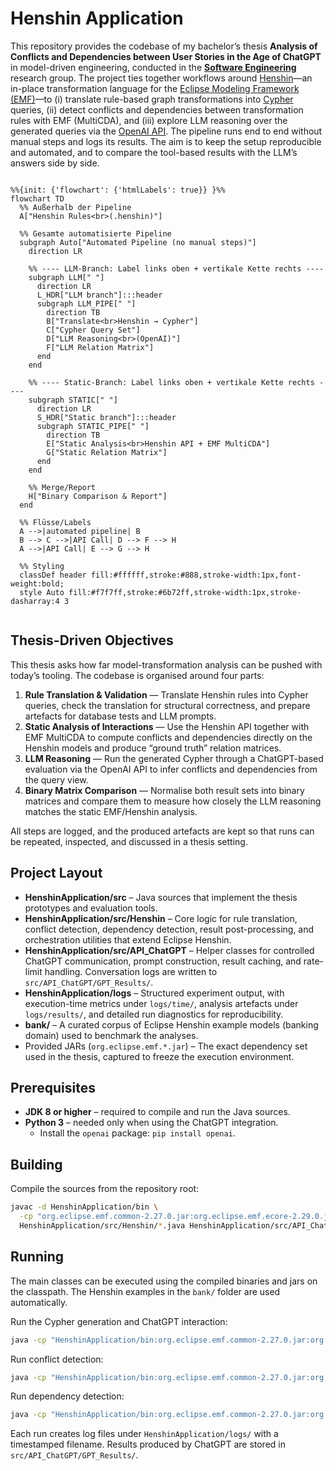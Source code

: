 # Henshin Application

This repository provides the codebase of my bachelor’s thesis **Analysis of Conflicts and Dependencies between User Stories in the Age of ChatGPT** in model-driven engineering, conducted in the **[Software Engineering](https://www.uni-marburg.de/en/fb12/research-groups/swt)** research group. The project ties together workflows around [Henshin](https://projects.eclipse.org/projects/modeling.emft.henshin)—an in-place transformation language for the [Eclipse Modeling Framework (EMF)](https://eclipse.dev/emf/)—to (i) translate rule-based graph transformations into [Cypher](https://neo4j.com/docs/getting-started/cypher/) queries, (ii) detect conflicts and dependencies between transformation rules with EMF (MultiCDA), and (iii) explore LLM reasoning over the generated queries via the [OpenAI API](https://platform.openai.com/docs/overview). The pipeline runs end to end without manual steps and logs its results. The aim is to keep the setup reproducible and automated, and to compare the tool-based results with the LLM’s answers side by side.

```mermaid

%%{init: {'flowchart': {'htmlLabels': true}} }%%
flowchart TD
  %% Außerhalb der Pipeline
  A["Henshin Rules<br>(.henshin)"]

  %% Gesamte automatisierte Pipeline
  subgraph Auto["Automated Pipeline (no manual steps)"]
    direction LR

    %% ---- LLM-Branch: Label links oben + vertikale Kette rechts ----
    subgraph LLM[" "]
      direction LR
      L_HDR["LLM branch"]:::header
      subgraph LLM_PIPE[" "]
        direction TB
        B["Translate<br>Henshin → Cypher"]
        C["Cypher Query Set"]
        D["LLM Reasoning<br>(OpenAI)"]
        F["LLM Relation Matrix"]
      end
    end

    %% ---- Static-Branch: Label links oben + vertikale Kette rechts ----
    subgraph STATIC[" "]
      direction LR
      S_HDR["Static branch"]:::header
      subgraph STATIC_PIPE[" "]
        direction TB
        E["Static Analysis<br>Henshin API + EMF MultiCDA"]
        G["Static Relation Matrix"]
      end
    end

    %% Merge/Report
    H["Binary Comparison & Report"]
  end

  %% Flüsse/Labels
  A -->|automated pipeline| B
  B --> C -->|API Call| D --> F --> H
  A -->|API Call| E --> G --> H

  %% Styling
  classDef header fill:#ffffff,stroke:#888,stroke-width:1px,font-weight:bold;
  style Auto fill:#f7f7ff,stroke:#6b72ff,stroke-width:1px,stroke-dasharray:4 3


```

## Thesis-Driven Objectives

This thesis asks how far model-transformation analysis can be pushed with today’s tooling. The codebase is organised around four parts:

1. **Rule Translation & Validation** — Translate Henshin rules into Cypher queries, check the translation for structural correctness, and prepare artefacts for database tests and LLM prompts.
2. **Static Analysis of Interactions** — Use the Henshin API together with EMF MultiCDA to compute conflicts and dependencies directly on the Henshin models and produce “ground truth” relation matrices.
3. **LLM Reasoning** — Run the generated Cypher through a ChatGPT-based evaluation via the OpenAI API to infer conflicts and dependencies from the query view.
4. **Binary Matrix Comparison** — Normalise both result sets into binary matrices and compare them to measure how closely the LLM reasoning matches the static EMF/Henshin analysis.

All steps are logged, and the produced artefacts are kept so that runs can be repeated, inspected, and discussed in a thesis setting.


## Project Layout

- **HenshinApplication/src** – Java sources that implement the thesis prototypes and evaluation tools.
- **HenshinApplication/src/Henshin** – Core logic for rule translation, conflict detection, dependency detection, result post-processing, and orchestration utilities that extend Eclipse Henshin.
- **HenshinApplication/src/API_ChatGPT** – Helper classes for controlled ChatGPT communication, prompt construction, result caching, and rate-limit handling. Conversation logs are written to `src/API_ChatGPT/GPT_Results/`.
- **HenshinApplication/logs** – Structured experiment output, with execution-time metrics under `logs/time/`, analysis artefacts under `logs/results/`, and detailed run diagnostics for reproducibility.
- **bank/** – A curated corpus of Eclipse Henshin example models (banking domain) used to benchmark the analyses.
- Provided JARs (`org.eclipse.emf.*.jar`) – The exact dependency set used in the thesis, captured to freeze the execution environment.

## Prerequisites

- **JDK 8 or higher** – required to compile and run the Java sources.
- **Python 3** – needed only when using the ChatGPT integration.
  - Install the `openai` package: `pip install openai`.

## Building

Compile the sources from the repository root:

```bash
javac -d HenshinApplication/bin \
  -cp "org.eclipse.emf.common-2.27.0.jar:org.eclipse.emf.ecore-2.29.0.jar:org.eclipse.emf.ecore.xmi-2.17.0.jar:org.eclipse.emf.henshin.model_1.8.0.202302121604.jar:org.eclipse.emf.henshin.interpreter_1.8.0.202302121604.jar:org.eclipse.emf.henshin.multicda.cda_1.8.0.202206300647.jar" \
  HenshinApplication/src/Henshin/*.java HenshinApplication/src/API_ChatGPT/*.java
```

## Running

The main classes can be executed using the compiled binaries and jars on the classpath. The Henshin examples in the `bank/` folder are used automatically.

Run the Cypher generation and ChatGPT interaction:

```bash
java -cp "HenshinApplication/bin:org.eclipse.emf.common-2.27.0.jar:org.eclipse.emf.ecore-2.29.0.jar:org.eclipse.emf.ecore.xmi-2.17.0.jar:org.eclipse.emf.henshin.model_1.8.0.202302121604.jar:org.eclipse.emf.henshin.interpreter_1.8.0.202302121604.jar:org.eclipse.emf.henshin.multicda.cda_1.8.0.202206300647.jar" Henshin.MainClass
```

Run conflict detection:

```bash
java -cp "HenshinApplication/bin:org.eclipse.emf.common-2.27.0.jar:org.eclipse.emf.ecore-2.29.0.jar:org.eclipse.emf.ecore.xmi-2.17.0.jar:org.eclipse.emf.henshin.model_1.8.0.202302121604.jar:org.eclipse.emf.henshin.interpreter_1.8.0.202302121604.jar:org.eclipse.emf.henshin.multicda.cda_1.8.0.202206300647.jar" Henshin.HenshinConflictDetection
```

Run dependency detection:

```bash
java -cp "HenshinApplication/bin:org.eclipse.emf.common-2.27.0.jar:org.eclipse.emf.ecore-2.29.0.jar:org.eclipse.emf.ecore.xmi-2.17.0.jar:org.eclipse.emf.henshin.model_1.8.0.202302121604.jar:org.eclipse.emf.henshin.interpreter_1.8.0.202302121604.jar:org.eclipse.emf.henshin.multicda.cda_1.8.0.202206300647.jar" Henshin.HenshinDependencyDetection
```

Each run creates log files under `HenshinApplication/logs/` with a timestamped filename. Results produced by ChatGPT are stored in `src/API_ChatGPT/GPT_Results/`.
